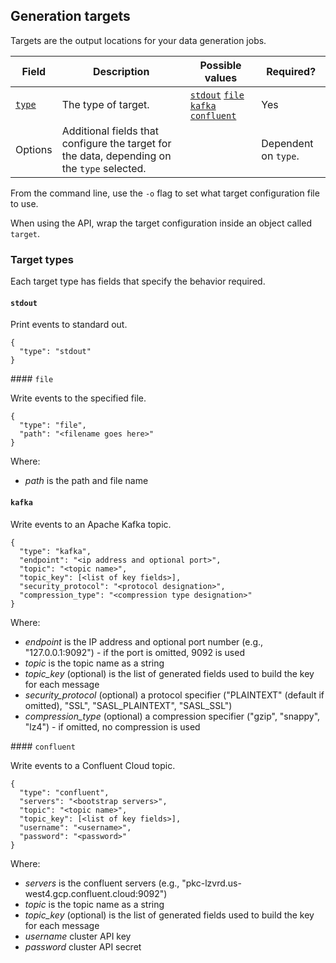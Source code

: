 ## Generation targets

Targets are the output locations for your data generation jobs.

| Field | Description | Possible values | Required? |
|---|---|---|---|
| [`type`](#target-types) | The type of target. | [`stdout`](#stdout) [`file`](#file) [`kafka`](#kafka) [`confluent`](#confluent) | Yes |
| Options | Additional fields that configure the target for the data, depending on the `type` selected. | | Dependent on `type`. |

From the command line, use the `-o` flag to set what target configuration file to use.

When using the API, wrap the target configuration inside an object called `target`.

### Target types

Each target type has fields that specify the behavior required.

#### `stdout`

Print events to standard out.

```
{
  "type": "stdout"
}
```

#### `file`

Write events to the specified file.

```
{
  "type": "file",
  "path": "<filename goes here>"
}
```

Where:
- <i>path</i> is the path and file name

#### `kafka`

Write events to an Apache Kafka topic.

```
{
  "type": "kafka",
  "endpoint": "<ip address and optional port>",
  "topic": "<topic name>",
  "topic_key": [<list of key fields>],
  "security_protocol": "<protocol designation>",
  "compression_type": "<compression type designation>"
}
```

Where:
- <i>endpoint</i> is the IP address and optional port number (e.g., "127.0.0.1:9092") - if the port is omitted, 9092 is used
- <i>topic</i> is the topic name as a string
- <i>topic_key</i> (optional) is the list of generated fields used to build the key for each message
- <i>security_protocol</i> (optional) a protocol specifier ("PLAINTEXT" (default if omitted), "SSL", "SASL_PLAINTEXT", "SASL_SSL")
- <i>compression_type</i> (optional) a compression specifier ("gzip", "snappy", "lz4") - if omitted, no compression is used

#### `confluent`

Write events to a Confluent Cloud topic.

```
{
  "type": "confluent",
  "servers": "<bootstrap servers>",
  "topic": "<topic name>",
  "topic_key": [<list of key fields>],
  "username": "<username>",
  "password": "<password>"
}
```

Where:
- <i>servers</i> is the confluent servers (e.g., "pkc-lzvrd.us-west4.gcp.confluent.cloud:9092")
- <i>topic</i> is the topic name as a string
- <i>topic_key</i> (optional) is the list of generated fields used to build the key for each message
- <i>username</i> cluster API key
- <i>password</i> cluster API secret

